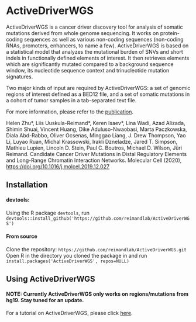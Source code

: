 # ActiveDriverWGS

ActiveDriverWGS is a cancer driver discovery tool for analysis of somatic mutations derived from whole genome sequencing. It works on protein-coding sequences as well as various non-coding sequences (non-coding RNAs, promoters, enhancers, to name a few). ActiveDriverWGS is based on a statistical model that analyzes the mutational burden of SNVs and short indels in functionally defined elements of interest. It then retrieves elements which are significantly mutated compared to a background sequence window, its nucleotide sequence context and trinucleotide mutation signatures.

Two major kinds of input are required by ActiveDriverWGS: a set of genomic regions of interest defined as a BED12 file, and a set of somatic mutations in a cohort of tumor samples in a tab-separated text file.

For more information, please refer to the [publication](https://www.cell.com/molecular-cell/fulltext/S1097-2765(19)30957-8).

Helen Zhu*, Liis Uuskula-Reimand*, Keren Isaev*, Lina Wadi, Azad Alizada, Shimin Shuai, Vincent Huang, Dike Aduluso-Nwaobasi, Marta Paczkowska, Diala Abd-Rabbo, Oliver Ocsenas, Minggao Liang, J. Drew Thompson, Yao Li, Luyao Ruan, Michal Krassowski, Irakli Dzneladze, Jared T. Simpson, Mathieu Lupien, Lincoln D. Stein, Paul C. Boutros, Michael D. Wilson, Jüri Reimand. Candidate Cancer Driver Mutations in Distal Regulatory Elements and Long-Range Chromatin Interaction Networks. Molecular Cell (2020), https://doi.org/10.1016/j.molcel.2019.12.027

## Installation

#### devtools:
Using the R package `devtools`, run
`devtools::install_github('https://github.com/reimandlab/ActiveDriverWGS')`

#### From source
Clone the repository: `https://github.com/reimandlab/ActiveDriverWGS.git`
Open R in the directory you cloned the package in and run `install.packages('ActiveDriverWGS', repos=NULL)`

## Using ActiveDriverWGS
#### NOTE: Currently ActiveDriverWGS only works on regions/mutations from hg19. Stay tuned for an update.

For a tutorial on ActiveDriverWGS, please click [here](http://htmlpreview.github.io/?https://github.com/reimandlab/ActiveDriverWGSR/blob/master/vignettes/ActiveDriverWGSR.html).


